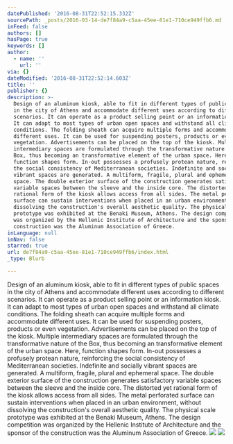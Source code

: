 ```yaml
---
datePublished: '2016-08-31T22:52:15.332Z'
sourcePath: _posts/2016-03-14-de7f84a9-c5aa-45ee-81e1-710ce949ffb6.md
inFeed: false
authors: []
hasPage: true
keywords: []
author:
  - name: ''
    url: ''
via: {}
dateModified: '2016-08-31T22:52:14.603Z'
title: ''
publisher: {}
description: >-
  Design of an aluminum kiosk, able to fit in different types of public spaces
  in the city of Athens and accommodate different uses according to different
  scenarios. It can operate as a product selling point or an information kiosk.
  It can adapt to most types of urban open spaces and withstand all climate
  conditions. The folding sheath can acquire multiple forms and accommodate
  different uses. It can be used for suspending posters, products or even
  vegetation. Advertisements can be placed on the top of the kiosk. Multiple
  intermediary spaces are formulated through the transformative nature of the
  Box, thus becoming an transformative element of the urban space. Here,
  function shapes form. In-out possesses a profusely protean nature, reinforcing
  the social consistency of Mediterranean societies. Indefinite and socially
  vibrant spaces are generated. A multiform, fragile, plural and ephemeral
  space. The double exterior surface of the construction generates satisfactory
  variable spaces between the sleeve and the inside core. The distorted yet
  rational form of the kiosk allows access from all sides. The metal perforated
  surface can sustain interventions when placed in an urban environment, without
  dissolving the construction's overall aesthetic quality. The physical scale
  prototype was exhibited at the Benaki Museum, Athens. The design competition
  was organized by the Hellenic Institute of Architecture and the sponsor of the
  construction was the Aluminum Association of Greece.
inLanguage: null
inNav: false
starred: true
url: de7f84a9-c5aa-45ee-81e1-710ce949ffb6/index.html
_type: Blurb

---
```

Design of an aluminum kiosk, able to fit in different types of public spaces in the city of Athens and accommodate different uses according to different scenarios. It can operate as a product selling point or an information kiosk. It can adapt to most types of urban open spaces and withstand all climate conditions. The folding sheath can acquire multiple forms and accommodate different uses. It can be used for suspending posters, products or even vegetation. Advertisements can be placed on the top of the kiosk. Multiple intermediary spaces are formulated through the transformative nature of the Box, thus becoming an transformative element of the urban space. Here, function shapes form. In-out possesses a profusely protean nature, reinforcing the social consistency of Mediterranean societies. Indefinite and socially vibrant spaces are generated. A multiform, fragile, plural and ephemeral space. The double exterior surface of the construction generates satisfactory variable spaces between the sleeve and the inside core. The distorted yet rational form of the kiosk allows access from all sides. The metal perforated surface can sustain interventions when placed in an urban environment, without dissolving the construction's overall aesthetic quality. The physical scale prototype was exhibited at the Benaki Museum, Athens. The design competition was organized by the Hellenic Institute of Architecture and the sponsor of the construction was the Aluminum Association of Greece.
![](https://s3-us-west-2.amazonaws.com/the-grid-img/p/b0f508cd72d5b16817ca1afa206f7bb0f3b40754.jpg)
![](https://s3-us-west-2.amazonaws.com/the-grid-img/p/78e9522f9a809a45d5b7b5c6dea71da4f5a2bd03.jpg)